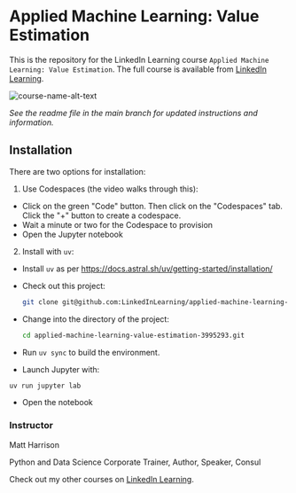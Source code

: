 # Applied Machine Learning: Value Estimation
This is the repository for the LinkedIn Learning course `Applied Machine Learning: Value Estimation`. The full course is available from [LinkedIn Learning][lil-course-url].

![course-name-alt-text][lil-thumbnail-url] 

_See the readme file in the main branch for updated instructions and information._


## Installation

There are two options for installation:

1. Use Codespaces (the video walks through this):

 - Click on the green "Code" button. Then click on the "Codespaces" tab. Click the "+" button to create a codespace. 
 - Wait a minute or two for the Codespace to provision
 - Open the Jupyter notebook


2. Install with `uv`:

 - Install `uv` as per https://docs.astral.sh/uv/getting-started/installation/
 - Check out this project:
   
   ```bash
   git clone git@github.com:LinkedInLearning/applied-machine-learning-value-estimation-3995293.git
   ```

 - Change into the directory of the project:

   ```bash
   cd applied-machine-learning-value-estimation-3995293.git

   ```

 - Run `uv sync` to build the environment.

 - Launch Jupyter with:

  ```bash
  uv run jupyter lab
  ```

 - Open the notebook

### Instructor

Matt Harrison

Python and Data Science Corporate Trainer, Author, Speaker, Consul        

Check out my other courses on [LinkedIn Learning](https://www.linkedin.com/learning/instructors/matt-harrison?u=104).

[0]: # (Replace these placeholder URLs with actual course URLs)

[lil-course-url]: https://www.linkedin.com/learning/
[lil-thumbnail-url]: https://media.licdn.com/dms/image/v2/D4E0DAQHDOm3DVzUfqg/learning-public-crop_675_1200/B4EZUpkmAfGgAY-/0/1740159214378?e=2147483647&v=beta&t=yfB6yVe8_8VeRs3WUksKIF7mdXocVnPFGQPOK-3-UFA

